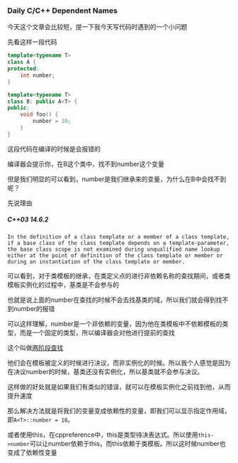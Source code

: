 ### Daily C/C++ Dependent Names

今天这个文章会比较短，提一下我今天写代码时遇到的一个小问题

先看这样一段代码

```cpp
template<typename T>
class A {
protected:
    int number;
}

template<typename T>
class B: public A<T> {
public:
    void foo() {
        number = 10;
    }
}
```

这段代码在编译的时候是会报错的

编译器会提示你，在B这个类中，找不到number这个变量

但是我们明显的可以看到，number是我们继承来的变量，为什么在B中会找不到呢？

先说理由

##### C++03 14.6.2

`In the definition of a class template or a member of a class template, if a base class of the class template depends on a template-parameter, the base class scope is not examined during unqualified name lookup either at the point of definition of the class template or member or during an instantiation of the class template or member.`

可以看到，对于类模板的继承，在类定义点的进行非依赖名称的查找期间，或者类模板实例化的过程中，基类是不会参与的

也就是说上面的number在查找的时候不会去找基类的域，所以我们就会得到找不到number的报错

可以这样理解，number是一个非依赖的变量，因为他在类模板中不依赖模板的类型，而是一个固定的类型，所以编译器会对他进行提前的查找

这个叫做[两阶段查找](https://womble.decadent.org.uk/c++/template-faq.html#two-phase)

他们会在模板被定义的时候进行决议，而非实例化的时候。所以我个人感觉是因为在决议number的时候，基类还没有实例化，所以基类就不会参与决议。

这样做的好处就是如果我们有类似的错误，就可以在模板实例化之前找到他，从而提升速度

那么解决方法就是将我们的变量变成依赖性的变量，即我们可以显示指定作用域，即`A<T>::number = 10`。

或者使用this，在cppreference中，this是类型待决表达式。所以使用`this->number`可以让number依赖于this，而this依赖于类模板。所以这时候number也变成了依赖性变量

